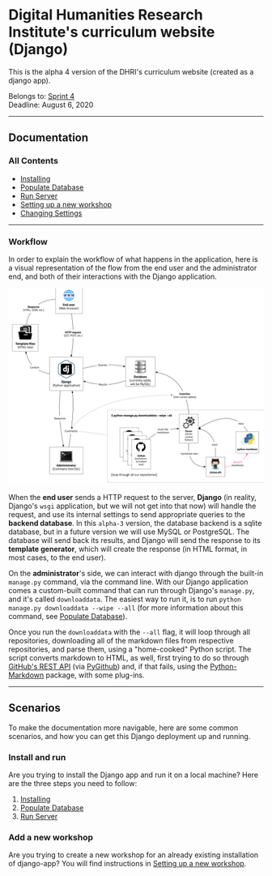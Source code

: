 # Digital Humanities Research Institute's curriculum website (Django)

This is the alpha 4 version of the DHRI's curriculum website (created as a django app).

Belongs to: [Sprint 4](https://www.github.com/DHRI-Curriculum/django-app/milestone/3)  
Deadline: August 6, 2020

---

## Documentation

### All Contents

- [Installing](_docs/install.md)
- [Populate Database](_docs/populate.md)
- [Run Server](_docs/run.md)
- [Setting up a new workshop](_docs/setup-workshop.md)
- [Changing Settings](_docs/settings.md)

---

### Workflow

In order to explain the workflow of what happens in the application, here is a visual representation of the flow from the end user and the administrator end, and both of their interactions with the Django application.

![Visualization of the flow](_docs/django-flow.png)

When the **end user** sends a HTTP request to the server, **Django** (in reality, Django's `wsgi` application, but we will not get into that now) will handle the request, and use its internal settings to send appropriate queries to the **backend database**. In this `alpha-3` version, the database backend is a sqlite database, but in a future version we will use MySQL or PostgreSQL. The database will send back its results, and Django will send the response to its **template generator**, which will create the response (in HTML format, in most cases, to the end user).

On the **administrator**'s side, we can interact with django through the built-in `manage.py` command, via the command line. With our Django application comes a custom-built command that can run through Django's `manage.py`, and it's called `downloaddata`. The easiest way to run it, is to run `python manage.py downloaddata --wipe --all` (for more information about this command, see [Populate Database](_docs/populate.md)).

Once you run the `downloaddata` with the `--all` flag, it will loop through all repositories, downloading all of the markdown files from respective repositories, and parse them, using a "home-cooked" Python script. The script converts markdown to HTML, as well, first trying to do so through [GitHub's REST API](https://docs.github.com/en/rest/reference/markdown) (via [PyGithub](https://github.com/PyGithub/PyGithub)) and, if that fails, using the [Python-Markdown](https://github.com/Python-Markdown/markdown) package, with some plug-ins.

---

## Scenarios

To make the documentation more navigable, here are some common scenarios, and how you can get this Django deployment up and running.

### Install and run

Are you trying to install the Django app and run it on a local machine? Here are the three steps you need to follow:

1. [Installing](_docs/install.md)
2. [Populate Database](_docs/populate.md)
3. [Run Server](_docs/run.md)

### Add a new workshop

Are you trying to create a new workshop for an already existing installation of django-app? You will find instructions in [Setting up a new workshop](_docs/setup-workshop.md).
